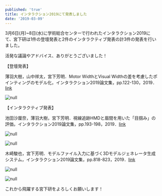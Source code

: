 ```yaml
---
published: 'true'
title: インタラクション2019にて発表しました
date: '2019-03-09'
---
```

3月6日(月)~8日(水)に学術総合センターで行われたインタラクション2019にて、宮下研は1件の登壇発表と2件のインタラクティブ発表の計3件の発表を行いました。

活発な議論やアドバイス、ありがとうございました！

【登壇発表】

薄羽大樹，山中祥太，宮下芳明．Motor WidthとVisual Widthの差を考慮したポインティングのモデル化，インタラクション2019論文集，pp.122-130，2019．[link](https://research.miyashita.com/papers/D214)

![null](https://lh3.googleusercontent.com/-7YCANUSBkWE/XJH_u-yAFgI/AAAAAAAAMTQ/NBt43FvIIsko9jBFrFBUdnW9S0b2C1-7QCE0YBhgL/0.png)

【インタラクティブ発表】

池田沙厘奈，薄羽大樹，宮下芳明．視線追跡HMDと眉間を用いた「目掴み」の評価，インタラクション2019論文集，pp.193-198，2019．[link](https://research.miyashita.com/papers/D215)

![null](https://lh3.googleusercontent.com/-CCGoniy5cp8/XIF1v0EBJtI/AAAAAAAAL3c/SNJTae8XhyY1ZbZo6uPNzK8r8hZ07XFAQCE0YBhgL/_DSC9695.JPG)

![null](https://lh3.googleusercontent.com/Ocv_utMANdZbfen9p0I8rAi9ygf9V-tXX9C4JKoGc8gCRxq7RQLr9GfjO2H8T4rQnrnwEpgo8F2VTz7tBstiRdAxZAY3sUCL5mBFNjGse-D9KHnxW9VbNuhAbfCVgOtTP6SleXDigCoPmu4cw0-2oEncPEHbnR8f4Q1hjLNY290vq5gx5nh5QNNteJUmTUTVEqLuOcjEppTwuJy1kNLAETsJT53FR1G5FY6aWk_N5wFo-QOe3u2DlYlhpMgj0VhEpaHBrmzTeG2MJ5FGH2S5cr8nwHLrZVqO6J0eOkop1Zg5yt5v6gIJM4bAtstZ0FqJ3ViyVjHSomY-qt1sFURJ3nxV-pZXnAL1cCbZHmzYn3jS-CR8jc83TfuqorVJvM7JUz8mzSwjupsKijzSYNh7g4BW0hBWJvwdF2HqlS-TN0MpS0RZMtu34gTTrLngZEYN6y14V8DoktWrmZtaXe22-OMZfjJSbUcAAVag3B_q7KCSmndIz6e5NuvO3zpCNh2KfQIoQ7PVtR5hfpF5oRXAx8vt_-4F8t1RDdaq9KsqGF6IG64s0TSQd-zvgzCTpS5K0FH7m-fcIh6ZSh4hUP6xvg1mvFmuBJYJ2oy2O_c9UCLXHOj4VBnx5qvi4u_56BlkrlNFGlPL3ELowJSC5MiYS2R241y1jwxX26h_1yJAETqeM38herksqB9VqNhM8zzrKd03jN0GY9a-rXmg10eSTPuz=w1440-h812-no)

木崎駿也，宮下芳明．モデルファイル入力に基づく3Dモデルジェネレータ生成システム，インタラクション2019論文集，pp.818-823，2019．[link](https://research.miyashita.com/papers/D216)

![null](https://lh3.googleusercontent.com/qbBjfoNl1HPHYFvI7ItQ6xB5WqC2Obdar4j1r4iCTkN-Af1DJLrnupWdgYGmDsWK4yLKX9medFGq9UGvBKnB7WCLkLeTiuwEDT1jk0ebZXvK07gfCbvDyMv1hJJo-OW9-1j-sfpqEadLn90-851eJweZhG1WtTXsucuqyIzxEQK1NQzmgm62wF_WFI2OJHFlitISFGy96RFdp8w7ee4h7Hkl989bM6sLvuf4YVabuTAYlZp4qRQNOPsVtSQKBv0KWHCK_-7WjwKC2UtWX-3yOvagH9CFhf6hxhtKpNUH1rRKV2LQzmJymf28b-vEhdq9MbtpVglpudUAKhnWK3W_VZiNhAKfnWTdH8TLkNBeN8CRkqEnaOE_wNacljBa4Dozyp3IWMQylX157zg3Gvk_QoFY70WKCEDgaccy0jiJeWrOKvujLAFu-UmxBuwNZbvBlCSDXjYttMxLef8Wdn7MZuC3rmfMNlXRM0n9qu-JeD1Zq2O9C7IPt0VkMt_G4iaiwuFTI9Fz1e4Wsh69OC9EhjrPVq9vd7melj3xHuav_eGL1pWKiaCNexM9g6YjdSXXJhJgoIlpgQqG3uM12Ktrst8gD6H3Tt-7Rv2WJ5yt7zbieknTE1cbrmo6C2ZdJ0--yWnGftdoQMnJVPIF29Bqdv5rk5AFU1VXIEibkjhkaVRFE4U2t7XOkdd8voJEucuBCO8cUXdvWF0eCKtiGNZjIAJc=w1600-h1200-no)

![null](https://lh3.googleusercontent.com/ZDNSn6pL13IZnz6ctnn0LYKuFqU69KnjZJGbBEsppzU_HtqnvP17AcWA6ziDWvNgVTguIH6lqHeBxBpXCOdYFvUTjdLE1tNia340cbgKpTp_ABPTCpZsQHnAGYm998ro3UpIo3UwkSf8n65FEC-d8DtEoWmwPQu72yTFjJeGnVv_9DqyRm_-bod6lHxds4ZTEQD2liooRgt49OOZX1D4i2HZFk7Q4JuP8tnimtPwt29aIHfJJnP1pcODcqEieTIdNNEMxtySA7vrgpOkO-0hz2sZ2VNAhyKtaT158dVCvTRnqRKen6u6bMkr5dXP0DoRKdK-kLBfpfbpC5_TJxPE14adUYoRqVZa1_4e3Yav7hAwKQH15vCa4rWpcNyfd8MaGiUF21iaUP6DbY_AbmfDibBfTVYn7Ku0qqAj-BPqdW8_rJfV2tt8kzX_bse21UVSNtI_OrqpQSmXoeYkpElzAi02vzPnMu_3yhar4uykFkzrqF37L0lcnZfkH5CtO99xu4FeNt6jLjx7wJBVxCNLO9sIqMTbSW8M_4q3GTJ-MlrlTSsio075MHkFgBiMj7dSMankB39A-Bg4IcvGE8Rj5ko1VelZ5hDn6p0HWdz1jPMtCV4QgFDogGqLt8mjGzUAAMTWT7KUQSHkFPXXXKMGYDPfrZwdpDuk33h-KOoz9EWznX8EDEh1frXgcULkT4HrDcjkBbWxQaSq1filx1w-__t4=w1440-h1080-no)

これから飛躍する宮下研をよろしくお願いします！
